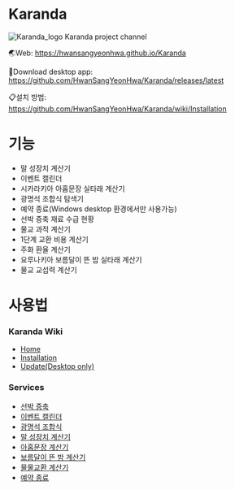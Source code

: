 # Karanda
![Karanda_logo](https://user-images.githubusercontent.com/97436524/226518401-32ee6f8f-3ab1-4dbe-bca0-c93be47e3c63.png)
Karanda project channel

🌏Web: https://hwansangyeonhwa.github.io/Karanda

📂Download desktop app: https://github.com/HwanSangYeonHwa/Karanda/releases/latest

📋설치 방법: https://github.com/HwanSangYeonHwa/Karanda/wiki/Installation

# 기능
- 말 성장치 계산기
- 이벤트 캘린더
- 시카라키아 아홉문장 실타래 계산기
- 광명석 조합식 탐색기
- 예약 종료(Windows desktop 환경에서만 사용가능)
- 선박 증축 재료 수급 현황
- 물교 과적 계산기
- 1단계 교환 비용 계산기
- 주화 환율 계산기
- 요루나키아 보름달이 뜬 밤 실타래 계산기
- 물교 교섭력 계산기

# 사용법
### Karanda Wiki
 - [Home](https://github.com/HwanSangYeonHwa/Karanda/wiki)
 - [Installation](https://github.com/HwanSangYeonHwa/Karanda/wiki/Installation)
 - [Update(Desktop only)](https://github.com/HwanSangYeonHwa/Karanda/wiki/Update)
### Services
 - [선박 증축](https://github.com/HwanSangYeonHwa/Karanda/wiki/Ship-extension)
 - [이벤트 캘린더](https://github.com/HwanSangYeonHwa/Karanda/wiki/Event-calender)
 - [광명석 조합식](https://github.com/HwanSangYeonHwa/Karanda/wiki/Artifact)
 - [말 성장치 계산기](https://github.com/HwanSangYeonHwa/Karanda/wiki/Horse)
 - [아홉문장 계산기](https://github.com/HwanSangYeonHwa/Karanda/wiki/Sycrakea)
 - [보름달이 뜬 밤 계산기](https://github.com/HwanSangYeonHwa/Karanda/wiki/Yolunakea)
 - [물물교환 계산기](https://github.com/HwanSangYeonHwa/Karanda/wiki/Trade-calculator)
 - [예약 종료](https://github.com/HwanSangYeonHwa/Karanda/wiki/Shutdown-scheduler)
 
